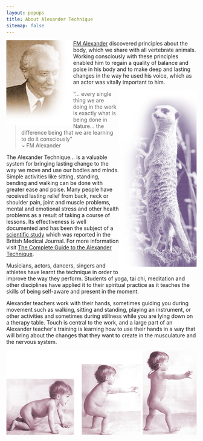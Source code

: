```yaml
---
layout: popups
title: About Alexander Technique
sitemap: false
---
```


<p><img src="/images/fmalexander.png" alt="FM Alexander" width="177" height="224" border="0" align="left" /><a href="http://en.wikipedia.org/wiki/FM_Alexander" title="Read more information about FM Alexander at Wikipedia..." target="_blank">FM Alexander</a> discovered principles about the body, which we share with all vertebrate animals. Working consciously with these principles enabled him to regain a quality of balance and poise in his body and to make deep and lasting changes in the way he used his voice, which as an actor was vitally important to him.</p>
<img src="/images/meercat.png" alt="Meercat" width="206" height="475" border="0" align="right" />
<blockquote class="blockquotepurple">&ldquo;&hellip; every single thing we are doing in the work is exactly what is being done in Nature&hellip; the difference being that we are learning to do it consciously&rdquo;<br />
<span class="quotecreditpopup">&#126; FM Alexander</span></blockquote>
<p><span class="boldp">The Alexander Technique&hellip;</span> is a valuable system for bringing lasting change to the way we move and use our bodies and minds. Simple activities like sitting, standing, bending and walking can be done with greater ease and poise. Many people have received lasting relief from back, neck or shoulder pain, joint and muscle problems, mental and emotional stress and other health problems as a result of taking a course of lessons. Its effectiveness is well documented and has been the subject of a <a href="http://www.bmj.com/content/337/bmj.a884.full" title="thebmj" target="_blank">scientific study</a> which was reported in the British Medical Journal. For more information visit <a href="http://www.alexandertechnique.com/" title="The Complete Guide to the Alexander Technique" target="_blank">The Complete Guide to the Alexander Technique</a>.</p>
<p>Musicians, actors, dancers, singers and athletes have learnt the technique in order to improve the way they perform. Students of yoga, tai chi, meditation and other disciplines have applied it to their spiritual practice as it teaches the skills of being self-aware and present in the moment.</p>
<p>Alexander teachers work with their hands, sometimes guiding you during movement such as walking, sitting and standing, playing an instrument, or other activities and sometimes during stillness while you are lying down on a therapy table. Touch is central to the work, and a large part of an Alexander teacher&#39;s training is learning how to use their hands in a way that will bring about the changes that they want to create in the musculature and the nervous system.</p>
<img src="/images/baby.png" alt="A child learns to walk" width="529" height="223" border="0" align="left" />